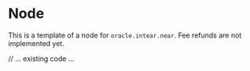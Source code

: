 # Node

This is a template of a node for `oracle.intear.near`. Fee refunds are not implemented yet.

// ... existing code ...
